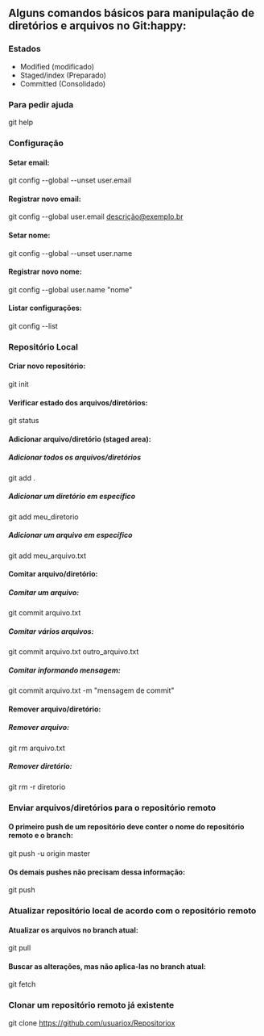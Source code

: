 ## Alguns comandos básicos para manipulação de diretórios e arquivos no Git:happy:

### Estados

* Modified (modificado)
* Staged/index (Preparado)
* Committed (Consolidado)


###  Para pedir ajuda 

git  help


### Configuração

#### Setar email:

git config --global --unset user.email 

#### Registrar novo email:

git config --global user.email descrição@exemplo.br

#### Setar nome:

git config --global --unset user.name

#### Registrar novo nome:

git config --global user.name "nome"

#### Listar configurações:

git config --list


### Repositório Local

#### Criar novo repositório:

git init

#### Verificar estado dos arquivos/diretórios:

git status

#### Adicionar arquivo/diretório (staged area):

##### Adicionar todos os arquivos/diretórios

git add .

##### Adicionar um diretório em específico

git add meu_diretorio

##### Adicionar um arquivo em específico

git add meu_arquivo.txt



#### Comitar arquivo/diretório:

##### Comitar um arquivo:

git commit arquivo.txt

##### Comitar vários arquivos:

git commit arquivo.txt outro_arquivo.txt

##### Comitar informando mensagem:

git commit arquivo.txt -m "mensagem de commit"



#### Remover arquivo/diretório:

##### Remover arquivo:

git rm arquivo.txt

##### Remover diretório:

git rm -r diretorio



### Enviar arquivos/diretórios para o repositório remoto

#### O primeiro **push** de um repositório deve conter o nome do repositório remoto e o branch:

git push -u origin master

#### Os demais **pushes** não precisam dessa informação:

git push

### Atualizar repositório local de acordo com o repositório remoto

#### Atualizar os arquivos no branch atual:

git pull

#### Buscar as alterações, mas não aplica-las no branch atual:

git fetch

### Clonar um repositório remoto já existente

git clone https://github.com/usuariox/Repositoriox
